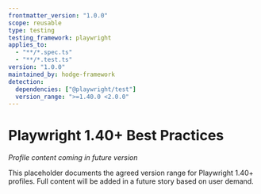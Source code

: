 ```yaml
---
frontmatter_version: "1.0.0"
scope: reusable
type: testing
testing_framework: playwright
applies_to:
  - "**/*.spec.ts"
  - "**/*.test.ts"
version: "1.0.0"
maintained_by: hodge-framework
detection:
  dependencies: ["@playwright/test"]
  version_range: ">=1.40.0 <2.0.0"
---
```


# Playwright 1.40+ Best Practices

*Profile content coming in future version*

This placeholder documents the agreed version range for Playwright 1.40+ profiles.
Full content will be added in a future story based on user demand.
